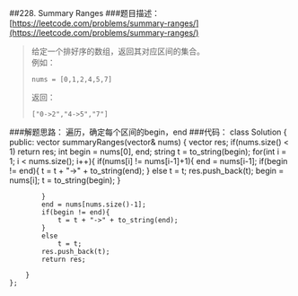 ##228. Summary Ranges
###题目描述：[https://leetcode.com/problems/summary-ranges/](https://leetcode.com/problems/summary-ranges/)
> 给定一个排好序的数组，返回其对应区间的集合。    
> 例如：
>     
>     nums = [0,1,2,4,5,7]
> 返回：
>
>     ["0->2","4->5","7"]

###解题思路：
遍历，确定每个区间的begin，end
###代码：
	class Solution {
	public:
	    vector<string> summaryRanges(vector<int>& nums) {
	        vector<string> res;
	        if(nums.size() < 1)
	            return res;
	        int begin = nums[0], end; string t = to_string(begin);
	        for(int i = 1; i < nums.size(); i++){
	            if(nums[i] != nums[i-1]+1){
	                end = nums[i-1];
	                if(begin != end){
	                    t = t + "->" + to_string(end);
	                }
	                else
	                    t = t;
	                res.push_back(t);
	                begin = nums[i]; t = to_string(begin);
	            }
	            
	        }
	        end = nums[nums.size()-1];
	        if(begin != end){
	            t = t + "->" + to_string(end);
	        }
	        else
	            t = t;
	        res.push_back(t);
	        return res;
	        
	    }
	};